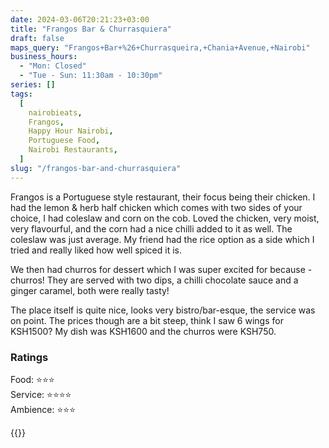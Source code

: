 ```yaml
---
date: 2024-03-06T20:21:23+03:00
title: "Frangos Bar & Churrasquiera"
draft: false
maps_query: "Frangos+Bar+%26+Churrasqueira,+Chania+Avenue,+Nairobi"
business_hours:
  - "Mon: Closed"
  - "Tue - Sun: 11:30am - 10:30pm"
series: []
tags:
  [
    nairobieats,
    Frangos,
    Happy Hour Nairobi,
    Portuguese Food,
    Nairobi Restaurants,
  ]
slug: "/frangos-bar-and-churrasquiera"
---
```


Frangos is a Portuguese style restaurant, their focus being their chicken. I had the lemon & herb half chicken which comes with two sides of your choice, I had coleslaw and corn on the cob. Loved the chicken, very moist, very flavourful, and the corn had a nice chilli added to it as well. The coleslaw was just average. My friend had the rice option as a side which I tried and really liked how well spiced it is.

We then had churros for dessert which I was super excited for because - churros! They are served with two dips, a chilli chocolate sauce and a ginger caramel, both were really tasty!

The place itself is quite nice, looks very bistro/bar-esque, the service was on point. The prices though are a bit steep, think I saw 6 wings for KSH1500? My dish was KSH1600 and the churros were KSH750.

### Ratings

Food: ⭐️⭐️⭐️<br>
Service: ⭐️⭐️⭐️⭐️<br>
Ambience: ⭐️⭐️⭐️<br>

{{<remote-image-gallery key="frangos">}}
